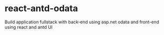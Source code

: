 # react-antd-odata
Build application fullstack with back-end using asp.net odata and front-end using react and antd UI
